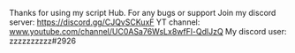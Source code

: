 Thanks for using my script Hub.
For any bugs or support Join my discord server: https://discord.gg/CJQvSCKuxF
YT channel: www.youtube.com/channel/UC0ASa76WsLx8wfFl-QdlJzQ
My discord user: zzzzzzzzzz#2926
